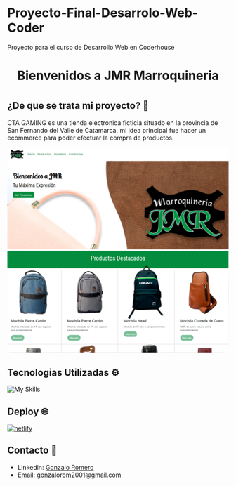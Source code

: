 # Proyecto-Final-Desarrolo-Web-Coder

Proyecto para el curso de Desarrollo Web en Coderhouse

<h1 align="center">Bienvenidos a JMR Marroquineria <h1>

## ¿De que se trata mi proyecto? 🚀
  
CTA GAMING es una tienda electronica ficticia situado en la provincia de San Fernando del Valle de Catamarca, mi idea principal fue hacer un ecommerce para poder efectuar la compra de productos.

![Aquí la descripción de la imagen por si no carga](https://raw.githubusercontent.com/Elotickk/Proyecto-Final-Desarrolo-Web-Coder/master/./images/banner.png)
![Aquí la descripción de la imagen por si no carga](https://raw.githubusercontent.com/Elotickk/Proyecto-Final-Desarrolo-Web-Coder/master/./images/banner2.png)
 
## Tecnologias Utilizadas ⚙️
  
![My Skills](https://skillicons.dev/icons?i=html,css,bootstrap,sass,git)  
    
## Deploy 🌐

<a href="https://jmrmarroquineria.netlify.app" target="_blank" rel="noreferrer"> <img src="https://i.pinimg.com/564x/95/e1/78/95e178f5b1dc1a2327595784442a866c.jpg" alt="netlify" width="140" height="140"/> 
</a>

## Contacto 👋

- Linkedin: [Gonzalo Romero](https://www.linkedin.com/in/gonzaloromero-/)
- Email: gonzalorom2001@gmail.com
